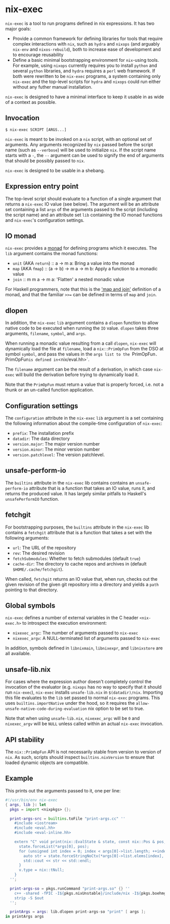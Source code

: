 nix-exec
=========

`nix-exec` is a tool to run programs defined in nix expressions. It has
two major goals:

* Provide a common framework for defining libraries for tools that require
  complex interactions with `nix`, such as `hydra` and `nixops` (and arguably
  `nix-env` and `nixos-rebuild`), both to increase ease of development and to
  encourage reusability
* Define a basic minimal bootstrapping environment for `nix`-using tools. For
  example, using `nixops` currently requires you to install `python` and
  several `python` libraries, and `hydra` requires a `perl` web framework. If
  both were rewritten to be `nix-exec` programs, a system containing only
  `nix-exec` and the top-level scripts for `hydra` and `nixops` could
  run either without any futher manual installation.

`nix-exec` is designed to have a minimal interface to keep it usable in as
wide of a context as possible.

Invocation
-----------

    $ nix-exec SCRIPT [ARGS...]

`nix-exec` is meant to be invoked on a `nix` script, with an optional set of
arguments. Any arguments recognized by `nix` passed before the script name
(such as `--verbose`) will be used to initialize `nix`. If the script name
starts with a `-`, the `--` argument can be used to signify the end of
arguments that should be possibly passed to `nix`.

`nix-exec` is designed to be usable in a shebang.

Expression entry point
-----------------------

The top-level script should evaluate to a function of a single argument
that returns a `nix-exec` IO value (see below). The argument will be an
attribute set containing a list `args` of the arguments passed to the script
(including the script name) and an attribute set `lib` containing the IO
monad functions and `nix-exec`'s configuration settings.

IO monad
---------

`nix-exec` provides a [monad][1]
for defining programs which it executes. The `lib` argument contains the monad functions:

* `unit` (AKA `return`) :: a -> m a: Bring a value into the monad
* `map` (AKA `fmap`) :: (a -> b) -> m a -> m b: Apply a function to a monadic
  value
* `join` :: m m a -> m a: 'Flatten' a nested monadic value

For Haskell programmers, note that this is the
['map and join'][2]
definition of a monad, and that the familiar `>>=` can be defined in terms of
`map` and `join`.

dlopen
-------

In addition, the `nix-exec` `lib` argument contains a `dlopen` function to
allow native code to be executed when running the `IO` value. `dlopen` takes
three arguments, `filename`, `symbol`, and `args`.

When running a monadic value resulting from a call `dlopen`, `nix-exec` will
dynamically load the file at `filename`, load a `nix::PrimOpFun` from the DSO
at symbol `symbol`, and pass the values in the `args list to the `PrimOpFun`.
`PrimOpFun` is defined in `<nix/eval.hh>`.

The `filename` argument can be the result of a derivation, in which case
`nix-exec` will build the derivation before trying to dynamically load it.

Note that the `PrimOpFun` must return a value that is properly forced, i.e.
not a thunk or an un-called function application.

Configuration settings
-----------------------

The `configuration` attribute in the `nix-exec` `lib` argument is a set
containing the following information about the compile-time configuration
of `nix-exec`:

* `prefix`: The installation prefix
* `datadir`:  The data directory
* `version.major`: The major version number
* `version.minor`: The minor version number
* `version.patchlevel`: The version patchlevel.

unsafe-perform-io
------------------

The `builtins` attribute in the `nix-exec` lib contains contains an
`unsafe-perform-io` attribute that is a function that takes an IO value, runs
it, and returns the produced value. It has largely similar pitfalls to Haskell's
`unsafePerformIO` function.

fetchgit
---------

For bootstrapping purposes, the `builtins` attribute in the `nix-exec` lib
contains a `fetchgit` attribute that is a function that takes a set with the
following arguments:

* `url`: The URL of the repository
* `rev`: The desired revision
* `fetchSubmodules`: Whether to fetch submodules (default `true`)
* `cache-dir`: The directory to cache repos and archives in (default
  `$HOME/.cache/fetchgit`).

When called, `fetchgit` returns an IO value that, when run, checks out
the given revision of the given git repository into a directory and yields a
`path` pointing to that directory.

Global symbols
--------------

`nix-exec` defines a number of external variables in the C header
`<nix-exec.h>` to introspect the execution environment:

* `nixexec_argc`: The number of arguments passed to `nix-exec`
* `nixexec_argv`: A NULL-terminated list of arguments passed to `nix-exec`

In addition, symbols defined in `libnixmain`, `libnixexpr`, and `libnixstore`
are all available.

unsafe-lib.nix
----------------

For cases where the expression author doesn't completely control the invocation
of the evaluator (e.g. `nixops` has no way to specify that it should run
`nix-exec`), `nix-exec` installs `unsafe-lib.nix` in `$(datadir)/nix`. Importing
this file evaluates to the `lib` set passed to normal `nix-exec` programs. This
uses `builtins.importNative` under the hood, so it requires the
`allow-unsafe-native-code-during-evaluation` nix option to be set to true.

Note that when using `unsafe-lib.nix`, `nixexec_argc` will be `0` and
`nixexec_argv` will be `NULL` unless called within an actual `nix-exec`
invocation.

API stability
--------------

The `nix::PrimOpFun` API is not necessarily stable from version to version of
`nix`. As such, scripts should inspect `builtins.nixVersion` to ensure that
loaded dynamic objects are compatible.

Example
-------

This prints out the arguments passed to it, one per line:

```nix
#!/usr/bin/env nix-exec
{ args, lib }: let
  pkgs = import <nixpkgs> {};

  print-args-src = builtins.toFile "print-args.cc" ''
    #include <iostream>
    #include <eval.hh>
    #include <eval-inline.hh>

    extern "C" void print(nix::EvalState & state, const nix::Pos & pos, nix::Value ** args, nix::Value & v) {
      state.forceList(*args[0], pos);
      for (unsigned int index = 0; index < args[0]->list.length; ++index) {
        auto str = state.forceStringNoCtx(*args[0]->list.elems[index], pos);
        std::cout << str << std::endl;
      }
      v.type = nix::tNull;
    }
  '';

  print-args-so = pkgs.runCommand "print-args.so" {} ''
    c++ -shared -fPIC -I${pkgs.nixUnstable}/include/nix -I${pkgs.boehmgc}/include -std=c++11 -O3 ${print-args-src} -o $out
    strip -S $out
  '';

  printArgs = args: lib.dlopen print-args-so "print" [ args ];
in printArgs args
```

[1]: http://en.wikipedia.org/wiki/Monad_(functional_programming)
[2]: http://en.wikipedia.org/wiki/Monad_(functional_programming)#fmap_and_join
